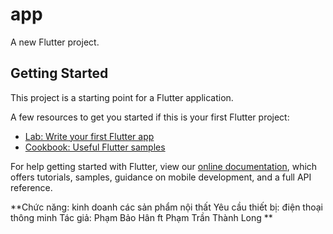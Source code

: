 # app

A new Flutter project.

## Getting Started

This project is a starting point for a Flutter application.

A few resources to get you started if this is your first Flutter project:

- [Lab: Write your first Flutter app](https://flutter.dev/docs/get-started/codelab)
- [Cookbook: Useful Flutter samples](https://flutter.dev/docs/cookbook)

For help getting started with Flutter, view our
[online documentation](https://flutter.dev/docs), which offers tutorials,
samples, guidance on mobile development, and a full API reference.

**Chức năng: kinh doanh các sản phẩm nội thất
Yêu cầu thiết bị: điện thoại thông minh
Tác giả: Phạm Bảo Hân  ft   Phạm Trần Thành Long **

